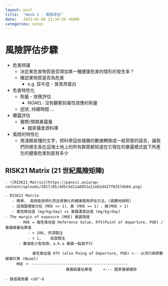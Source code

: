 ```yaml
---
layout: post
title:  "Week 2 - 風險評估"
date:   2023-02-08 21:34:39 +0800
categories: notes
---
```


# 風險評估步驟
  - 危害辨識
     - 決定某危害物質是否增加某一種健康危害的情形的發生率？
     - 確認某物質是否為危害
       - e.g. 狂牛症 - 普里昂蛋白
  - 危害特性化
     - 劑量 - 效應評估
        - NOAEL: 沒有觀察到毒性效應的劑量
     - 症狀, 持續時間 ...
  - 曝露評估
     - 實際/預期暴露量
       - 國家攝食資料庫
  - 風險的特性化
     - 用淺顯易懂的文字，把科學這些複雜的數據轉換成一般常態的語言，讓我們同樣生長在這塊土地上的所有群眾都知道在它現在的暴露模式底下所產生的健康危害到底有多少

## RISK21 Matrix (21 世紀風險矩陣)
    - ![RISK21 Matrix](https://pansci.asia/wp-content/uploads/2017/05/4d5c5d11a6051a11eb2d427f0357db84.png)

    - RISK21 Matrix
       - 簡單、 高效能透明化而且視覺化的健康風險評估方法。(直觀地說明)
       - 這個圖裡面分紅（MOE <= 1)、黃 (MOE == 1) 、綠(MOE > 1)
       - 毒性推估值 (mg/kg/day) vs 暴露濃度估值 (mg/kg/day)
    - The margin of exposure (MOE) 暴露限值
          - MOE = 毒性推估值 Reference Value, RfV(Point of departure, POD) / 暴露總量估算值
              - > 100, 供須關注
              - < 1,    高度關注
          - 數值愈少愈危險，a.k.a 暴露一點就不行

                毒性推估值 RfV (also Poing of Departure, POD) <-- 以流行病學數據庫計算 (Noael)
         MOE ＝ -------------------------------------------
                               暴露紙量估算值     <--- 國家基礎建設

    - 致癌風險要 <10^-6
